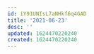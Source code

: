 ```yaml
---
id: iY91UNIsL7aNHkf6q4GAD
title: '2021-06-23'
desc: ''
updated: 1624470220240
created: 1624470220240
---
```



